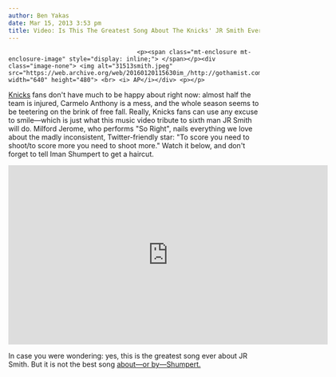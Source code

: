 ```yaml
---
author: Ben Yakas
date: Mar 15, 2013 3:53 pm
title: Video: Is This The Greatest Song About The Knicks' JR Smith Ever?
---
```


	
										<p><span class="mt-enclosure mt-enclosure-image" style="display: inline;"> </span></p><div class="image-none"> <img alt="31513smith.jpeg" src="https://web.archive.org/web/20160120115630im_/http://gothamist.com/attachments/byakas/31513smith.jpeg" width="640" height="480"> <br> <i> AP</i></div> <p></p>

<p><a href="https://web.archive.org/web/20160120115630/http://gothamist.com/tags/knicks">Knicks</a> fans don&apos;t have much to be happy about right now: almost half the team is injured, Carmelo Anthony is a mess, and the whole season seems to be teetering on the brink of free fall. Really, Knicks fans can use any excuse to smile&#x2014;which is just what this music video tribute to sixth man JR Smith will do. Milford Jerome, who performs &quot;So Right&quot;, nails everything we love about the madly inconsistent, Twitter-friendly star: &quot;To score you need to shoot/to score more you need to shoot more.&quot; Watch it below, and don&apos;t forget to tell Iman Shumpert to get a haircut.</p>

<p><iframe width="640" height="360" src="https://web.archive.org/web/20160120115630if_/http://www.youtube.com/embed/UGT1dQHEd7E" frameborder="0" allowfullscreen></iframe></p>

<p>In case you were wondering: yes, this is the greatest song ever about JR Smith. But it is not the best song <a href="https://web.archive.org/web/20160120115630/http://www.youtube.com/watch?v=gcxpcAZqMo8">about&#x2014;or by&#x2014;Shumpert.</a></p>					
										
									
				